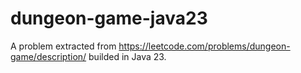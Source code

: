 # dungeon-game-java23

A problem extracted from https://leetcode.com/problems/dungeon-game/description/ builded in Java 23.